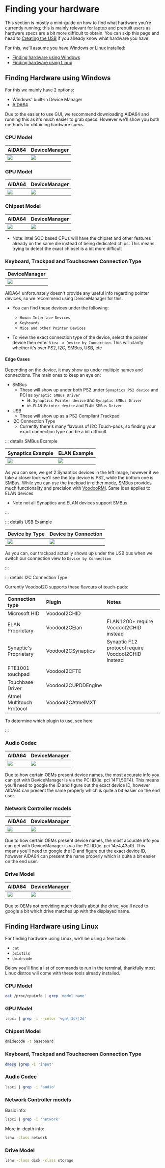 # Finding your hardware

This section is mostly a mini-guide on how to find what hardware you're currently running; this is mainly relevant for laptop and prebuilt users as hardware specs are a bit more difficult to obtain. You can skip this page and head to [Creating the USB](./installer-guide/) if you already know what hardware you have.

For this, we'll assume you have Windows or Linux installed:

* [Finding hardware using Windows](#finding-hardware-using-windows)
* [Finding hardware using Linux](#finding-hardware-using-linux)

## Finding Hardware using Windows

For this we mainly have 2 options:

* Windows' built-in Device Manager
* [AIDA64](https://www.aida64.com/downloads)

Due to the easier to use GUI, we recommend downloading AIDA64 and running this as it's much easier to grab specs. However we'll show you both methods for obtaining hardware specs.

### CPU Model

| AIDA64 | DeviceManager|
| :--- | :--- |
| ![](./images/finding-hardware-md/cpu-model-aida64.png) | ![](./images/finding-hardware-md/cpu-model-devicemanager.png) |

### GPU Model

| AIDA64 | DeviceManager|
| :--- | :--- |
| ![](./images/finding-hardware-md/GPU-model-aida64.png) | ![](./images/finding-hardware-md/GPU-model-devicemanager.png) |

### Chipset Model

| AIDA64 | DeviceManager|
| :--- | :--- |
| ![](./images/finding-hardware-md/chipset-model-aida64.png) | ![](./images/finding-hardware-md/chipset-model-devicemanager.png) |

* Note: Intel SOC based CPUs will have the chipset and other features already on the same die instead of being dedicated chips. This means trying to detect the exact chipset is a bit more difficult

### Keyboard, Trackpad and Touchscreen Connection Type

| DeviceManager |
| :--- |
| ![](./images/finding-hardware-md/trackpad-model-devicemanager.png) |

AIDA64 unfortunately doesn't provide any useful info regarding pointer devices, so we recommend using DeviceManager for this.

* You can find these devices under the following:
  * `Human Interface Devices`
  * `Keyboards`
  * `Mice and other Pointer Devices`

* To view the exact connection type of the device, select the pointer device then enter `View -> Device by Connection`. This will clarify whether it's over PS2, I2C, SMBus, USB, etc

#### Edge Cases

Depending on the device, it may show up under multiple names and connections. The main ones to keep an eye on:

* SMBus
  * These will show up under both PS2 under `Synaptics PS2 device` and PCI as `Synaptic SMBus Driver`
    * ie. `Synaptics Pointer device` and `Synaptic SMBus Driver`
	* ie. `ELAN Pointer device` and `ELAN SMBus Driver`
* USB
  * These will show up as a PS2 Compliant Trackpad
* I2C Connection Type
  * Currently there's many flavours of I2C Touch-pads, so finding your exact connection type can be a bit difficult.
  
::: details SMBus Example

| Synaptics Example | ELAN Example |
| :--- | :--- |
| ![](./images/finding-hardware-md/Windows-SMBus-Device.png) | ![](./images/finding-hardware-md/ELAN-SMBus-DeviceManager.png) |

As you can see, we get 2 Synaptics devices in the left image, however if we take a closer look we'll see the top device is PS2, while the bottom one is SMBus. While you can use the trackpad in either mode, SMBus provides much functionality and precision with [VoodooRMI](https://github.com/VoodooSMBus/VoodooRMI). Same idea applies to ELAN devices

* Note not all Synaptics and ELAN devices support SMBus

:::

::: details USB Example

| Device by Type | Device by Connection |
| :--- | :--- |
| ![](./images/finding-hardware-md/USB-trackpad-normal.png) | ![](./images/finding-hardware-md/USB-trackpad-by-connection.png)

As you can, our trackpad actually shows up under the USB bus when we switch our connection view to `Device by Connection`

:::

::: details I2C Connection Type

Currently VoodooI2C supports these flavours of touch-pads:

| Connection type | Plugin | Notes |
| :--- | :--- | :--- |
| Microsoft HID | VoodooI2CHID | |
| ELAN Proprietary | VoodooI2CElan | ELAN1200+ require VoodooI2CHID instead |
| Synaptic's Proprietary | VoodooI2CSynaptics | Synaptic F12 protocol require VoodooI2CHID instead |
| FTE1001 touchpad | VoodooI2CFTE | |
| Touchbase Driver | VoodooI2CUPDDEngine | |
| Atmel Multitouch Protocol | VoodooI2CAtmelMXT | |

To determine which plugin to use, see here

:::
  
### Audio Codec

| AIDA64 | DeviceManager|
| :--- | :--- |
| ![](./images/finding-hardware-md/audio-controller-aida64.png) | ![](./images/finding-hardware-md/audio-controller-aida64.png.png) |

Due to how certain OEMs present device names, the most accurate info you can get with DeviceManager is via the PCI ID(ie. pci 14F1,50F4). This means you'll need to google the ID and figure out the exact device ID, however AIDA64 can present the name properly which is quite a bit easier on the end user.

### Network Controller models

| AIDA64 | DeviceManager|
| :--- | :--- |
| ![](./images/finding-hardware-md/nic-model-aida64.png) | ![](./images/finding-hardware-md/nic-model-devicemanager.png) |

Due to how certain OEMs present device names, the most accurate info you can get with DeviceManager is via the PCI ID(ie. pci 14e4,43a0). This means you'll need to google the ID and figure out the exact device ID, however AIDA64 can present the name properly which is quite a bit easier on the end user.

### Drive Model

| AIDA64 | DeviceManager|
| :--- | :--- |
| ![](./images/finding-hardware-md/disk-model-aida64.png) | ![](./images/finding-hardware-md/disk-model-devicemanager.png) |

Due to OEMs not providing much details about the drive, you'll need to google a bit which drive matches up with the displayed name.

## Finding Hardware using Linux

For finding hardware using Linux, we'll be using a few tools:

* `cat`
* `pciutils`
* `dmidecode`

Below you'll find a list of commands to run in the terminal, thankfully most Linux distros will come with these tools already installed.

### CPU Model

```sh
cat /proc/cpuinfo | grep 'model name'
```

### GPU Model

```sh
lspci | grep -i --color 'vga\|3d\|2d'
```

### Chipset Model

```sh
dmidecode -t baseboard
```

### Keyboard, Trackpad and  Touchscreen Connection Type

```sh
dmesg |grep -i 'input'
```

### Audio Codec

```sh
lspci | grep -i 'audio'
```

### Network Controller models

Basic info:

```sh
lspci | grep -i 'network'
```

More in-depth info:

```sh
lshw -class network
```

### Drive Model

```sh
lshw -class disk -class storage
```
